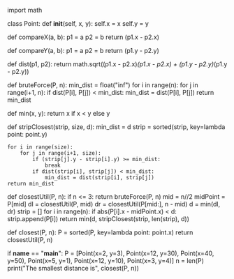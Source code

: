 import math


class Point:
	def __init__(self, x, y):
		self.x = x
		self.y = y


def compareX(a, b):
	p1 = a
	p2 = b
	return (p1.x - p2.x)


def compareY(a, b):
	p1 = a
	p2 = b
	return (p1.y - p2.y)


def dist(p1, p2):
	return math.sqrt((p1.x - p2.x)*(p1.x - p2.x) + (p1.y - p2.y)*(p1.y - p2.y))


def bruteForce(P, n):
	min_dist = float("inf")
	for i in range(n):
		for j in range(i+1, n):
			if dist(P[i], P[j]) < min_dist:
				min_dist = dist(P[i], P[j])
	return min_dist


def min(x, y):
	return x if x < y else y


def stripClosest(strip, size, d):
	min_dist = d
	strip = sorted(strip, key=lambda point: point.y)

	for i in range(size):
		for j in range(i+1, size):
			if (strip[j].y - strip[i].y) >= min_dist:
				break
			if dist(strip[i], strip[j]) < min_dist:
				min_dist = dist(strip[i], strip[j])
	return min_dist


def closestUtil(P, n):
	if n <= 3:
		return bruteForce(P, n)
	mid = n//2
	midPoint = P[mid]
	dl = closestUtil(P, mid)
	dr = closestUtil(P[mid:], n - mid)
	d = min(dl, dr)
	strip = []
	for i in range(n):
		if abs(P[i].x - midPoint.x) < d:
			strip.append(P[i])
	return min(d, stripClosest(strip, len(strip), d))


def closest(P, n):
	P = sorted(P, key=lambda point: point.x)
	return closestUtil(P, n)


if __name__ == "__main__":
	P = [Point(x=2, y=3), Point(x=12, y=30),
		Point(x=40, y=50), Point(x=5, y=1), Point(x=12, y=10), Point(x=3, y=4)]
	n = len(P)
	print("The smallest distance is", closest(P, n))
 
